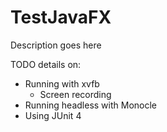 TestJavaFX
===

Description goes here

TODO details on:
 - Running with xvfb
   - Screen recording
 - Running headless with Monocle
 - Using JUnit 4